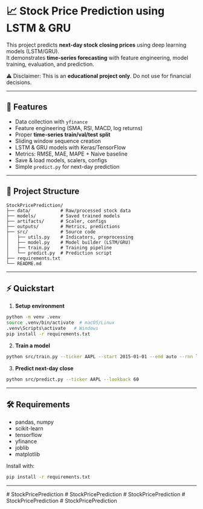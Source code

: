 # 📈 Stock Price Prediction using LSTM & GRU

This project predicts **next-day stock closing prices** using deep learning models (LSTM/GRU).  
It demonstrates **time-series forecasting** with feature engineering, model training, evaluation, and prediction.

⚠️ Disclaimer: This is an **educational project only**. Do not use for financial decisions.

---

## 🚀 Features
- Data collection with `yfinance`
- Feature engineering (SMA, RSI, MACD, log returns)
- Proper **time-series train/val/test split**
- Sliding window sequence creation
- LSTM & GRU models with Keras/TensorFlow
- Metrics: RMSE, MAE, MAPE + Naive baseline
- Save & load models, scalers, configs
- Simple `predict.py` for next-day prediction

---

## 📂 Project Structure
```
StockPricePrediction/
├── data/           # Raw/processed stock data
├── models/         # Saved trained models
├── artifacts/      # Scaler, configs
├── outputs/        # Metrics, predictions
├── src/            # Source code
│   ├── utils.py    # Indicators, preprocessing
│   ├── model.py    # Model builder (LSTM/GRU)
│   ├── train.py    # Training pipeline
│   └── predict.py  # Prediction script
├── requirements.txt
└── README.md
```

---

## ⚡ Quickstart

1. **Setup environment**
```bash
python -m venv .venv
source .venv/bin/activate  # macOS/Linux
.venv\Scripts\activate   # Windows
pip install -r requirements.txt
```

2. **Train a model**
```bash
python src/train.py --ticker AAPL --start 2015-01-01 --end auto --rnn lstm --lookback 60 --epochs 30
```

3. **Predict next-day close**
```bash
python src/predict.py --ticker AAPL --lookback 60
```

---

## 🛠 Requirements
- pandas, numpy
- scikit-learn
- tensorflow
- yfinance
- joblib
- matplotlib

Install with:
```bash
pip install -r requirements.txt
```

---
#   S t o c k P r i c e P r e d i c t i o n  
 #   S t o c k P r i c e P r e d i c t i o n  
 #   S t o c k P r i c e P r e d i c t i o n  
 #   S t o c k P r i c e P r e d i c t i o n  
 #   S t o c k P r i c e P r e d i c t i o n  
 